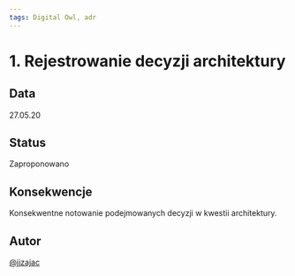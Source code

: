 ```yaml
---
tags: Digital Owl, adr
---
```

# 1. Rejestrowanie decyzji architektury 

## Data
27.05.20

## Status
Zaproponowano

## Konsekwencje
Konsekwentne notowanie podejmowanych decyzji w kwestii architektury.

## Autor
[@jjzajac](https://github.com/jjzajac)
